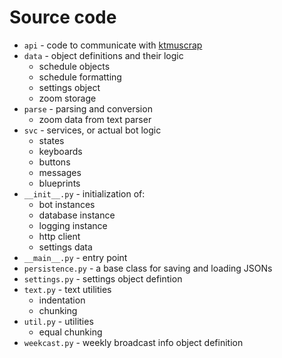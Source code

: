 # Source code

- `api` - code to communicate with
[ktmuscrap](https://github.com/kerdl/ktmuscrap)
- `data` - object definitions and their logic
  - schedule objects
  - schedule formatting
  - settings object
  - zoom storage
- `parse` - parsing and conversion
  - zoom data from text parser
- `svc` - services, or actual bot logic
  - states
  - keyboards
  - buttons
  - messages
  - blueprints
- `__init__.py` - initialization of:
  - bot instances
  - database instance
  - logging instance
  - http client
  - settings data
- `__main__.py` - entry point
- `persistence.py` - a base class for saving and loading JSONs
- `settings.py` - settings object defintion
- `text.py` - text utilities
  - indentation
  - chunking
- `util.py` - utilities
  - equal chunking
- `weekcast.py` - weekly broadcast info object definition
